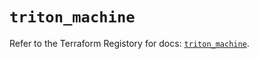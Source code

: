 # `triton_machine`

Refer to the Terraform Registory for docs: [`triton_machine`](https://www.terraform.io/docs/providers/triton/r/machine).
